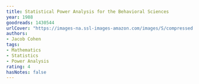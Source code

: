 ```yaml
---
title: Statistical Power Analysis for the Behavioral Sciences
year: 1988
goodreads: 1430544
urlCover: "https://images-na.ssl-images-amazon.com/images/S/compressed.photo.goodreads.com/books/1347792900i/1430544.jpg"
authors:
- Jacob Cohen
tags:
- Mathematics
- Statistics
- Power Analysis
rating: 4
hasNotes: false
---
```


